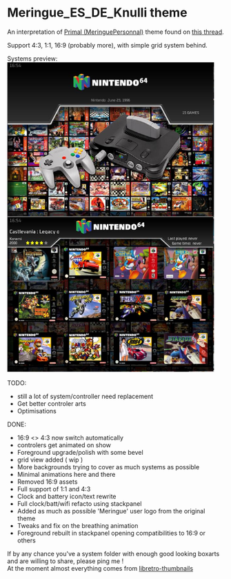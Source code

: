 # Meringue_ES_DE_Knulli theme

An interpretation of [Primal (MeringuePersonnal)](https://www.reddit.com/user/MeringuePersonal3407/) theme found on [this thread](https://www.reddit.com/r/ANBERNIC/comments/1ix9124/my_collection/).<br />

Support 4:3, 1:1, 16:9 (probably more), with simple grid system behind.

Systems preview:<br />
<img src="https://github.com/kthod861/Meringue_ES_DE_Knulli/blob/main/_inc/screenshot.jpg" width="480" /><br />


TODO: <br />
- still a lot of system/controller need replacement
- Get better controler arts
- Optimisations

DONE: <br />
- 16:9 <> 4:3 now switch automatically
- controlers get animated on show
- Foreground upgrade/polish with some bevel
- grid view added ( wip )
- More backgrounds trying to cover as much systems as possible
- Minimal animations here and there
- Removed 16:9 assets
- Full support of 1:1 and 4:3
- Clock and battery icon/text rewrite
- Full clock/batt/wifi refacto using stackpanel
- Added as much as possible 'Meringue' user logo from the original theme
- Tweaks and fix on the breathing animation
- Foreground rebuilt in stackpanel opening compatibilities to 16:9 or others
  
If by any chance you've a system folder with enough good looking boxarts and are willing to share, please ping me !<br />
At the moment almost everything comes from [libretro-thumbnails](https://github.com/libretro-thumbnails/libretro-thumbnails)
